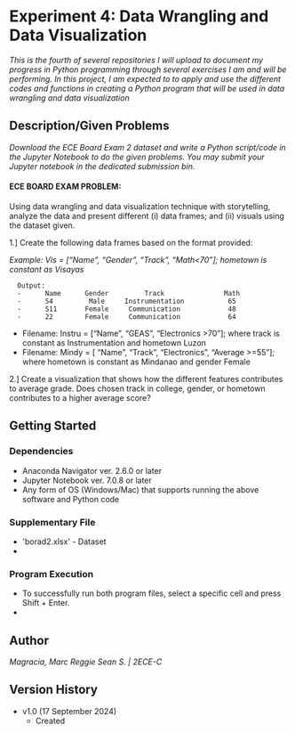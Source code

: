 # Experiment 4: Data Wrangling and Data Visualization

_This is the fourth of several repositories I will upload to document my progress in Python programming through several exercises I am and will be performing. In this project, I am expected to to apply and use the different codes and functions in creating a Python program that will be used in data wrangling and data visualization_

## Description/Given Problems
_Download the ECE Board Exam 2 dataset and write a Python script/code in the Jupyter Notebook to do the given problems. You may submit your Jupyter notebook in the dedicated submission bin._

#### ECE BOARD EXAM PROBLEM: 
Using data wrangling and data visualization technique with storytelling, analyze the data and present different (i) data frames; and (ii) visuals using the dataset given. 

1.] Create the following data frames based on the format provided: 

_Example: Vis = [“Name”, “Gender”, “Track”, “Math<70”]; hometown is constant as Visayas_ 

      Output: 
      -      Name      Gender         Track               Math
      -      S4         Male     Instrumentation           65
      -      S11       Female     Communication            48
      -      22        Female     Communication            64

- Filename: Instru = [“Name”, “GEAS”, “Electronics >70”]; where track is constant as 
Instrumentation and hometown Luzon 
- Filename: Mindy = [ “Name”, “Track”, “Electronics”, “Average >=55”]; where hometown is constant as Mindanao and gender Female 

2.] Create a visualization that shows how the different features contributes to average grade. Does chosen track in college, gender, or hometown contributes to a higher average score? 

## Getting Started

### Dependencies
* Anaconda Navigator ver. 2.6.0 or later
* Jupyter Notebook ver. 7.0.8 or later
* Any form of OS (Windows/Mac) that supports running the above software and Python code

### Supplementary File
* 'borad2.xlsx' - Dataset
* 

### Program Execution
* To successfully run both program files, select a specific cell and press Shift + Enter.
* 


## Author
_Magracia, Marc Reggie Sean S. | 2ECE-C_

## Version History
* v1.0 (17 September 2024)
  * Created 
